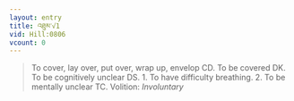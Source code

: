 ```yaml
---
layout: entry
title: འཐུམ་√1
vid: Hill:0806
vcount: 0
---
```

> To cover, lay over, put over, wrap up, envelop CD\. To be covered DK\. To be cognitively unclear DS\. 1\. To have difficulty breathing\. 2\. To be mentally unclear TC\.
> Volition: _Involuntary_


